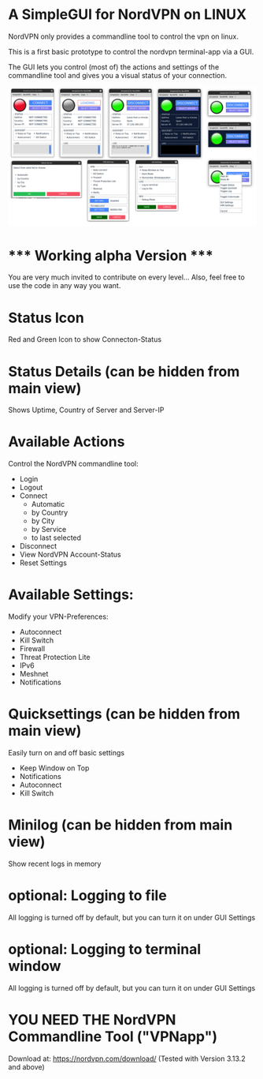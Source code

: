 # A SimpleGUI for NordVPN on LINUX

NordVPN only provides a commandline tool to control the vpn on linux. 

This is a first basic prototype to control the nordvpn terminal-app via a GUI.

The GUI lets you control (most of) the actions and settings of the commandline
tool and gives you a visual status of your connection.


![Screenshots](media/screenshots.jpg)


# *** Working alpha Version ***

You are very much invited to contribute on every level...
Also, feel free to use the code in any way you want.


# Status Icon

Red and Green Icon to show Connecton-Status


# Status Details (can be hidden from main view)

Shows Uptime, Country of Server and Server-IP


# Available Actions

Control the NordVPN commandline tool:
- Login
- Logout
- Connect
  - Automatic
  - by Country
  - by City
  - by Service
  - to last selected
- Disconnect
- View NordVPN Account-Status
- Reset Settings


# Available Settings:

Modify your VPN-Preferences:
- Autoconnect
- Kill Switch
- Firewall
- Threat Protection Lite
- IPv6
- Meshnet
- Notifications


# Quicksettings (can be hidden from main view)

Easily turn on and off basic settings
- Keep Window on Top
- Notifications
- Autoconnect
- Kill Switch


# Minilog (can be hidden from main view)

Show recent logs in memory


# optional: Logging to file

All logging is turned off by default,
but you can turn it on under GUI Settings


# optional: Logging to terminal window

All logging is turned off by default,
but you can turn it on under GUI Settings


# YOU NEED THE NordVPN Commandline Tool ("VPNapp")

Download at: https://nordvpn.com/download/
(Tested with Version 3.13.2 and above)
